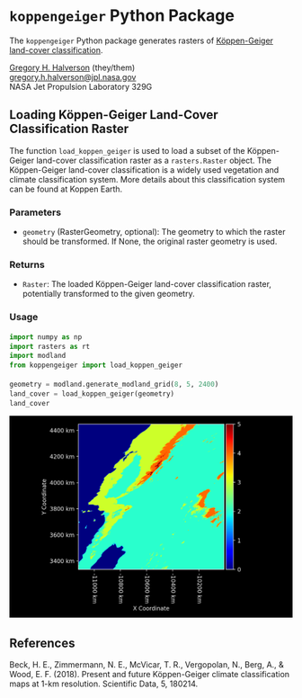 # `koppengeiger` Python Package

The `koppengeiger` Python package generates rasters of [Köppen-Geiger land-cover classification](https://koppen.earth/).

[Gregory H. Halverson](https://github.com/gregory-halverson-jpl) (they/them)<br>
[gregory.h.halverson@jpl.nasa.gov](mailto:gregory.h.halverson@jpl.nasa.gov)<br>
NASA Jet Propulsion Laboratory 329G

## Loading Köppen-Geiger Land-Cover Classification Raster

The function `load_koppen_geiger` is used to load a subset of the Köppen-Geiger land-cover classification raster as a `rasters.Raster` object. The Köppen-Geiger land-cover classification is a widely used vegetation and climate classification system. More details about this classification system can be found at Koppen Earth.

### Parameters

- `geometry` (RasterGeometry, optional): The geometry to which the raster should be transformed. If None, the original raster geometry is used.

### Returns

- `Raster`: The loaded Köppen-Geiger land-cover classification raster, potentially transformed to the given geometry.

### Usage

```python
import numpy as np
import rasters as rt
import modland
from koppengeiger import load_koppen_geiger

geometry = modland.generate_modland_grid(8, 5, 2400)
land_cover = load_koppen_geiger(geometry)
land_cover
```

![example koppen geiger map](example.png)


## References

Beck, H. E., Zimmermann, N. E., McVicar, T. R., Vergopolan, N., Berg, A., & Wood, E. F. (2018). Present and future Köppen-Geiger climate classification maps at 1-km resolution. Scientific Data, 5, 180214.

